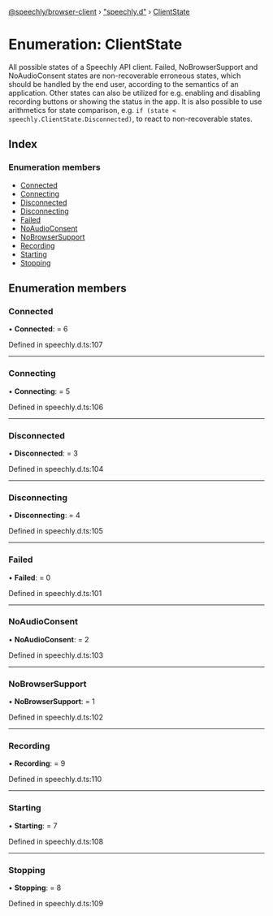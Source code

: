 [@speechly/browser-client](../README.md) › ["speechly.d"](../modules/_speechly_d_.md) › [ClientState](_speechly_d_.clientstate.md)

# Enumeration: ClientState

All possible states of a Speechly API client. Failed, NoBrowserSupport and NoAudioConsent states are non-recoverable
erroneous states, which should be handled by the end user, according to the semantics of an application.
Other states can also be utilized for e.g. enabling and disabling recording buttons or showing the status in the app.
It is also possible to use arithmetics for state comparison, e.g. `if (state < speechly.ClientState.Disconnected)`,
to react to non-recoverable states.

## Index

### Enumeration members

* [Connected](_speechly_d_.clientstate.md#connected)
* [Connecting](_speechly_d_.clientstate.md#connecting)
* [Disconnected](_speechly_d_.clientstate.md#disconnected)
* [Disconnecting](_speechly_d_.clientstate.md#disconnecting)
* [Failed](_speechly_d_.clientstate.md#failed)
* [NoAudioConsent](_speechly_d_.clientstate.md#noaudioconsent)
* [NoBrowserSupport](_speechly_d_.clientstate.md#nobrowsersupport)
* [Recording](_speechly_d_.clientstate.md#recording)
* [Starting](_speechly_d_.clientstate.md#starting)
* [Stopping](_speechly_d_.clientstate.md#stopping)

## Enumeration members

###  Connected

• **Connected**: = 6

Defined in speechly.d.ts:107

___

###  Connecting

• **Connecting**: = 5

Defined in speechly.d.ts:106

___

###  Disconnected

• **Disconnected**: = 3

Defined in speechly.d.ts:104

___

###  Disconnecting

• **Disconnecting**: = 4

Defined in speechly.d.ts:105

___

###  Failed

• **Failed**: = 0

Defined in speechly.d.ts:101

___

###  NoAudioConsent

• **NoAudioConsent**: = 2

Defined in speechly.d.ts:103

___

###  NoBrowserSupport

• **NoBrowserSupport**: = 1

Defined in speechly.d.ts:102

___

###  Recording

• **Recording**: = 9

Defined in speechly.d.ts:110

___

###  Starting

• **Starting**: = 7

Defined in speechly.d.ts:108

___

###  Stopping

• **Stopping**: = 8

Defined in speechly.d.ts:109
